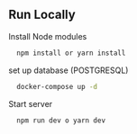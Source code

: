 ## Run Locally

Install Node modules

```bash
  npm install or yarn install
```

set up database (POSTGRESQL)

```bash
  docker-compose up -d
```

Start server

```bash
  npm run dev o yarn dev
```



